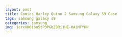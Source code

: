 ```yaml
---
layout: post
title: Comics Harley Quinn 2 Samsung Galaxy S9 Case
tags: samsung galaxy s9
categories: samsung
img: 1erxXH01bn5tP3PGbZBRi1HE-0AiMTYHN
---
```

